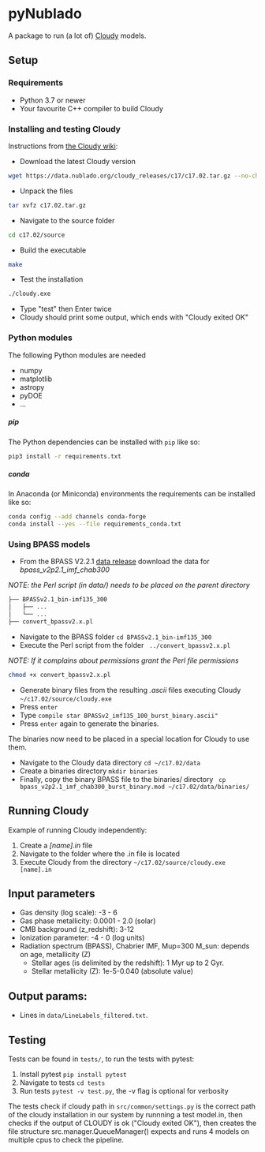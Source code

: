 # pyNublado

A package to run (a lot of) [Cloudy](https://nublado.org) models.

## Setup
### Requirements
 * Python 3.7 or newer
 * Your favourite C++ compiler to build Cloudy


### Installing and testing Cloudy
Instructions from [the Cloudy wiki](https://gitlab.nublado.org/cloudy/cloudy/-/wikis/DownloadLinks):
* Download the latest Cloudy version
```bash
wget https://data.nublado.org/cloudy_releases/c17/c17.02.tar.gz --no-check-certificate
```
* Unpack the files
```bash
tar xvfz c17.02.tar.gz
```
* Navigate to the source folder
```bash
cd c17.02/source
```
* Build the executable
```bash
make
```
* Test the installation  
```bash
./cloudy.exe
```
* Type "test" then Enter twice
* Cloudy should print some output, which ends with "Cloudy exited OK"


### Python modules
The following Python modules are needed

* numpy
* matplotlib
* astropy
* pyDOE
* ...

##### pip
The Python dependencies can be installed with `pip` like so:
```bash
pip3 install -r requirements.txt
```

##### conda
In Anaconda (or Miniconda) environments the requirements can be installed like so:
```bash
conda config --add channels conda-forge
conda install --yes --file requirements_conda.txt
```

### Using BPASS models
* From the BPASS V2.2.1 [data release](https://bpass.auckland.ac.nz/9.html) download the data for _bpass_v2p2.1_imf_chab300_


_NOTE: the Perl script (in data/) needs to be placed on the parent directory_

```bash
├── BPASSv2.1_bin-imf135_300
│   ├── ...
│   └── ...
├── convert_bpassv2.x.pl
```

* Navigate to the BPASS folder ```cd BPASSv2.1_bin-imf135_300 ```
* Execute the Perl script from the folder
``` ../convert_bpassv2.x.pl```

_NOTE: If it complains about permissions grant the Perl file permissions_

```bash
chmod +x convert_bpassv2.x.pl
```
* Generate binary files from the resulting _.ascii_ files executing Cloudy ```~/c17.02/source/cloudy.exe```
* Press ```enter```
* Type ```compile star BPASSv2_imf135_100_burst_binary.ascii" ```
* Press ```enter``` again to generate the binaries.

The binaries now need to be placed in a special location for Cloudy to use them.

* Navigate to the Cloudy data directory ```cd ~/c17.02/data```
* Create a binaries directory ```mkdir binaries```
* Finally, copy the binary BPASS file to the binaries/ directory ``` cp bpass_v2p2.1_imf_chab300_burst_binary.mod ~/c17.02/data/binaries/```

## Running Cloudy

Example of running Cloudy independently:
1. Create a _[name].in_ file
2. Navigate to the folder where the .in file is located
3. Execute Cloudy from the directory ```~/c17.02/source/cloudy.exe [name].in```


## Input parameters
* Gas density (log scale): -3 - 6
* Gas phase metallicity: 0.0001 - 2.0 (solar) 
* CMB background (z_redshift): 3-12
* Ionization parameter: -4 - 0 (log units)
* Radiation spectrum (BPASS), Chabrier IMF, Mup=300 M_sun: depends on age, metallicity (Z)
    * Stellar ages (is delimited by the redshift): 1 Myr up to 2 Gyr.
    * Stellar metallicity (Z): 1e-5-0.040 (absolute value)


## Output params:
* Lines in ```data/LineLabels_filtered.txt```.


## Testing
Tests can be found in ```tests/```, to run the tests with pytest:
1. Install pytest ```pip install pytest```
2. Navigate to tests ```cd tests```
3. Run tests ```pytest -v test.py```, the -v flag is optional for verbosity

The tests check if cloudy path in ```src/common/settings.py``` is the correct path of the cloudy installation in our system by runnning a test model.in, then checks if the output of CLOUDY is ok ("Cloudy exited OK"), then creates the file structure src.manager.QueueManager() expects and runs 4 models on multiple cpus to check the pipeline.


